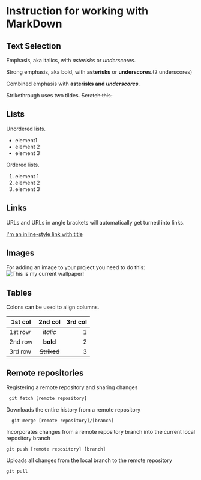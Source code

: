 # Instruction for working with MarkDown

## Text Selection

Emphasis, aka italics, with *asterisks* or _underscores_.

Strong emphasis, aka bold, with **asterisks** or __underscores__.(2 underscores)

Combined emphasis with **asterisks and _underscores_**.

Strikethrough uses two tildes. ~~Scratch this.~~

## Lists

Unordered lists.
* element1 
* element 2
* element 3

Ordered lists.
1. element 1 
2. element 2
3. element 3

## Links

URLs and URLs in angle brackets will automatically get turned into links.

[I'm an inline-style link with title](https://www.google.com "Google's Homepage")

 ## Images

For adding an image to your project you need to do this:
 ![This is my current wallpaper!](wallpaper.jpg)

 ## Tables

 Colons can be used to align columns.

| 1st col       | 2nd col       | 3rd col|
| ------------- |:-------------:| -----: |
| 1st row       | *italic*      | 1      |
| 2nd row       | **bold**      | 2      |
| 3rd row       | ~~Striked~~   | 3      |

## Remote repositories

Registering a remote repository and sharing changes
```
 git fetch [remote repository]
```
 Downloads the entire history from a remote repository
```
  git merge [remote repository]/[branch]
```
Incorporates changes from a remote repository branch into the current local repository branch

```
git push [remote repository] [branch]
```

Uploads all changes from the local branch to the remote repository
```
git pull
```
